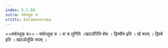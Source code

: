 ```yaml
---
index: 5.1.88
sutra: वर्षाल्लुक् च
vritti: balamanorama
---
```


<<वर्षाल्लुक् च>> - वर्षाल्लुक् च । वा च लुगिति ।खठञो॑रिति शेषः । द्विवर्षीम इति । खे रूपम् । द्विवर्ष इति । खठञोर्लुकि रूपम् । 
